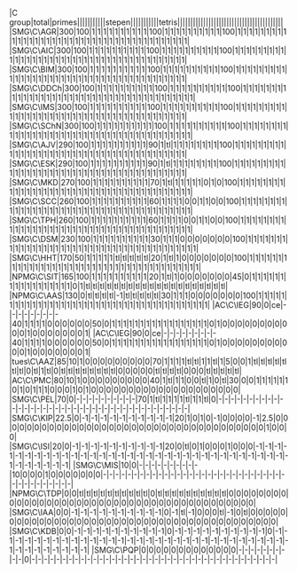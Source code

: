 |C group|total|primes|||||||||||stepen|||||||||||tetris|||||||||||||||||||||||||||||||||||||||||
|SMG\C\AGR|300|100|1|1|1|1|1|1|1|1|1|1|100|1|1|1|1|1|1|1|1|1|1|100|1|1|1|1|1|1|1|1|1|1|1|1|1|1|1|1|1|1|1|1|1|1|1|1|1|1|1|1|1|1|1|1|1|1|1|1|1|1|1|1|
|SMG\C\AIC|300|100|1|1|1|1|1|1|1|1|1|1|100|1|1|1|1|1|1|1|1|1|1|100|1|1|1|1|1|1|1|1|1|1|1|1|1|1|1|1|1|1|1|1|1|1|1|1|1|1|1|1|1|1|1|1|1|1|1|1|1|1|1|1|
|SMG\C\BIM|300|100|1|1|1|1|1|1|1|1|1|1|100|1|1|1|1|1|1|1|1|1|1|100|1|1|1|1|1|1|1|1|1|1|1|1|1|1|1|1|1|1|1|1|1|1|1|1|1|1|1|1|1|1|1|1|1|1|1|1|1|1|1|1|
|SMG\C\DDCh|300|100|1|1|1|1|1|1|1|1|1|1|100|1|1|1|1|1|1|1|1|1|1|100|1|1|1|1|1|1|1|1|1|1|1|1|1|1|1|1|1|1|1|1|1|1|1|1|1|1|1|1|1|1|1|1|1|1|1|1|1|1|1|1|
|SMG\C\IMS|300|100|1|1|1|1|1|1|1|1|1|1|100|1|1|1|1|1|1|1|1|1|1|100|1|1|1|1|1|1|1|1|1|1|1|1|1|1|1|1|1|1|1|1|1|1|1|1|1|1|1|1|1|1|1|1|1|1|1|1|1|1|1|1|
|SMG\C\SChN|300|100|1|1|1|1|1|1|1|1|1|1|100|1|1|1|1|1|1|1|1|1|1|100|1|1|1|1|1|1|1|1|1|1|1|1|1|1|1|1|1|1|1|1|1|1|1|1|1|1|1|1|1|1|1|1|1|1|1|1|1|1|1|1|
|SMG\C\AJV|290|100|1|1|1|1|1|1|1|1|1|1|90|1|tl|1|1|1|1|1|1|1|1|100|1|1|1|1|1|1|1|1|1|1|1|1|1|1|1|1|1|1|1|1|1|1|1|1|1|1|1|1|1|1|1|1|1|1|1|1|1|1|1|1|
|SMG\C\ESK|290|100|1|1|1|1|1|1|1|1|1|1|90|1|tl|1|1|1|1|1|1|1|1|100|1|1|1|1|1|1|1|1|1|1|1|1|1|1|1|1|1|1|1|1|1|1|1|1|1|1|1|1|1|1|1|1|1|1|1|1|1|1|1|1|
|SMG\C\MKD|270|100|1|1|1|1|1|1|1|1|1|1|70|1|tl|1|1|1|1|1|0|1|0|100|1|1|1|1|1|1|1|1|1|1|1|1|1|1|1|1|1|1|1|1|1|1|1|1|1|1|1|1|1|1|1|1|1|1|1|1|1|1|1|1|
|SMG\C\SCC|260|100|1|1|1|1|1|1|1|1|1|1|60|1|1|1|1|0|0|1|1|0|0|100|1|1|1|1|1|1|1|1|1|1|1|1|1|1|1|1|1|1|1|1|1|1|1|1|1|1|1|1|1|1|1|1|1|1|1|1|1|1|1|1|
|SMG\C\TPH|260|100|1|1|1|1|1|1|1|1|1|1|60|1|1|1|1|0|0|1|1|0|0|100|1|1|1|1|1|1|1|1|1|1|1|1|1|1|1|1|1|1|1|1|1|1|1|1|1|1|1|1|1|1|1|1|1|1|1|1|1|1|1|1|
|SMG\C\DSM|230|100|1|1|1|1|1|1|1|1|1|1|30|1|1|1|0|0|0|0|0|0|0|100|1|1|1|1|1|1|1|1|1|1|1|1|1|1|1|1|1|1|1|1|1|1|1|1|1|1|1|1|1|1|1|1|1|1|1|1|1|1|1|1|
|SMG\C\HHT|170|50|1|1|1|1|1|tl|tl|tl|tl|tl|20|1|tl|1|0|0|0|0|0|0|0|100|1|1|1|1|1|1|1|1|1|1|1|1|1|1|1|1|1|1|1|1|1|1|1|1|1|1|1|1|1|1|1|1|1|1|1|1|1|1|1|1|
|NPMG\C\SIT|165|100|1|1|1|1|1|1|1|1|1|1|20|1|tl|1|0|0|0|0|0|0|0|45|0|1|1|1|1|1|1|1|1|1|1|1|1|1|1|1|1|1|0|1|tl|tl|tl|tl|tl|tl|tl|tl|tl|tl|tl|tl|tl|tl|tl|tl|tl|tl|tl|tl|
|NPMG\C\AAS|130|0|tl|tl|tl|tl|-1|tl|tl|tl|tl|tl|30|1|1|1|0|0|0|0|0|0|0|100|1|1|1|1|1|1|1|1|1|1|1|1|1|1|1|1|1|1|1|1|1|1|1|1|1|1|1|1|1|1|1|1|1|1|1|1|1|1|1|1|
|AC\C\IEG|90|0|ce|-|-|-|-|-|-|-|-|-|40|1|1|1|1|0|0|0|0|0|0|50|0|1|1|1|1|1|1|1|1|1|1|1|1|1|1|1|1|1|0|1|0|0|0|0|0|0|0|0|0|0|0|1|0|0|0|0|0|0|0|1|
|AC\C\IEG|90|0|ce|-|-|-|-|-|-|-|-|-|40|1|1|1|1|0|0|0|0|0|0|50|0|1|1|1|1|1|1|1|1|1|1|1|1|1|1|1|1|1|0|1|0|0|0|0|0|0|0|0|0|0|0|1|0|0|0|0|0|0|0|1|
|tues\C\AAZ|85|10|1|0|0|0|0|0|0|0|0|0|70|1|1|1|1|tl|tl|1|1|tl|1|5|0|0|1|tl|tl|tl|tl|tl|tl|tl|0|tl|1|tl|0|tl|tl|tl|tl|tl|tl|tl|tl|0|0|0|0|0|tl|tl|tl|tl|0|0|0|tl|tl|tl|tl|tl|
|AC\C\PMC|80|10|1|0|0|0|0|0|0|0|0|0|40|1|tl|1|1|0|0|tl|1|0|tl|30|0|0|1|1|1|1|1|1|0|1|0|1|1|1|0|0|0|1|0|1|0|0|0|0|0|0|0|0|0|0|0|0|0|0|0|0|0|0|0|0|
|SMG\C\PEL|70|0|-|-|-|-|-|-|-|-|-|-|70|1|tl|1|1|1|1|tl|1|1|tl|0|-|-|-|-|-|-|-|-|-|-|-|-|-|-|-|-|-|-|-|-|-|-|-|-|-|-|-|-|-|-|-|-|-|-|-|-|-|-|-|-|
|SMG\C\KIP|22.5|0|-1|-1|-1|-1|-1|-1|-1|-1|-1|-1|20|1|0|1|0|-1|0|0|0|0|-1|2.5|0|0|0|0|0|0|0|0|0|0|0|0|0|0|0|0|0|0|0|0|0|0|0|0|0|0|0|0|0|0|0|0|0|0|0|0|1|0|0|0|
|SMG\C\ISI|20|0|-1|-1|-1|-1|-1|-1|-1|-1|-1|-1|20|0|tl|0|1|0|0|0|1|0|0|0|-1|-1|-1|-1|-1|-1|-1|-1|-1|-1|-1|-1|-1|-1|-1|-1|-1|-1|-1|-1|-1|-1|-1|-1|-1|-1|-1|-1|-1|-1|-1|-1|-1|-1|-1|-1|-1|-1|-1|-1|
|SMG\C\MIS|10|0|-|-|-|-|-|-|-|-|-|-|10|0|0|0|1|0|0|0|0|0|0|0|-|-|-|-|-|-|-|-|-|-|-|-|-|-|-|-|-|-|-|-|-|-|-|-|-|-|-|-|-|-|-|-|-|-|-|-|-|-|-|-|
|NPMG\C\TDP|0|0|tl|tl|tl|tl|tl|tl|tl|tl|tl|tl|0|tl|tl|tl|tl|tl|tl|tl|tl|tl|tl|0|0|0|0|0|0|0|0|0|0|0|0|0|0|0|0|0|0|0|0|0|0|0|0|0|0|0|0|0|0|0|0|0|0|0|0|0|0|0|0|0|
|SMG\C\IAA|0|0|-1|-1|-1|-1|-1|-1|-1|-1|-1|-1|0|-1|tl|-1|0|0|0|tl|-1|0|tl|0|0|0|0|0|0|0|0|0|0|0|0|0|0|0|0|0|0|0|0|0|0|0|0|0|0|0|0|0|0|0|0|0|0|0|0|0|0|0|0|0|
|SMG\C\KDB|0|0|-1|-1|-1|-1|-1|-1|-1|-1|-1|-1|0|-1|-1|-1|-1|-1|-1|-1|-1|-1|-1|0|-1|-1|-1|-1|-1|-1|-1|-1|-1|-1|-1|-1|-1|-1|-1|-1|-1|-1|-1|-1|-1|-1|-1|-1|-1|-1|-1|-1|-1|-1|-1|-1|-1|-1|-1|-1|-1|-1|-1|-1|
|SMG\C\PQP|0|0|0|0|0|0|0|0|0|0|0|0|0|-|-|-|-|-|-|-|-|-|-|0|-|-|-|-|-|-|-|-|-|-|-|-|-|-|-|-|-|-|-|-|-|-|-|-|-|-|-|-|-|-|-|-|-|-|-|-|-|-|-|-|

